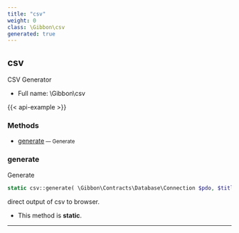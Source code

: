 ```yaml
---
title: "csv"
weight: 0
class: \Gibbon\csv
generated: true
---
```


## csv

CSV Generator



* Full name: \Gibbon\csv

{{< api-example >}} 



### Methods

- [generate](#generate)<small> — Generate</small>




### generate

Generate

```php
static csv::generate( \Gibbon\Contracts\Database\Connection $pdo, $title, $header = NULL ): void
```

direct output of csv to browser.

* This method is **static**.





---

